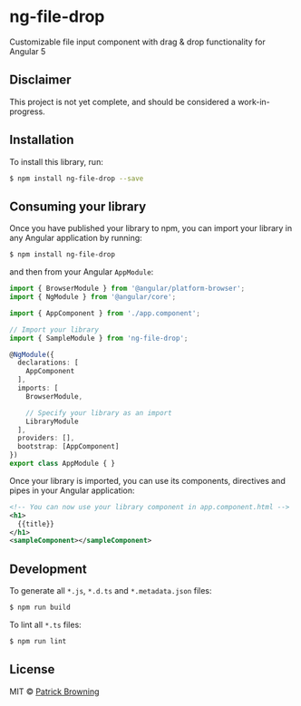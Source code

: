 # ng-file-drop

Customizable file input component with drag &amp; drop functionality for Angular 5

## Disclaimer

This project is not yet complete, and should be considered a work-in-progress.

## Installation

To install this library, run:

```bash
$ npm install ng-file-drop --save
```

## Consuming your library

Once you have published your library to npm, you can import your library in any Angular application by running:

```bash
$ npm install ng-file-drop
```

and then from your Angular `AppModule`:

```typescript
import { BrowserModule } from '@angular/platform-browser';
import { NgModule } from '@angular/core';

import { AppComponent } from './app.component';

// Import your library
import { SampleModule } from 'ng-file-drop';

@NgModule({
  declarations: [
    AppComponent
  ],
  imports: [
    BrowserModule,

    // Specify your library as an import
    LibraryModule
  ],
  providers: [],
  bootstrap: [AppComponent]
})
export class AppModule { }
```

Once your library is imported, you can use its components, directives and pipes in your Angular application:

```xml
<!-- You can now use your library component in app.component.html -->
<h1>
  {{title}}
</h1>
<sampleComponent></sampleComponent>
```

## Development

To generate all `*.js`, `*.d.ts` and `*.metadata.json` files:

```bash
$ npm run build
```

To lint all `*.ts` files:

```bash
$ npm run lint
```

## License

MIT © [Patrick Browning](mailto:pfbrowning943@yahoo.com)

